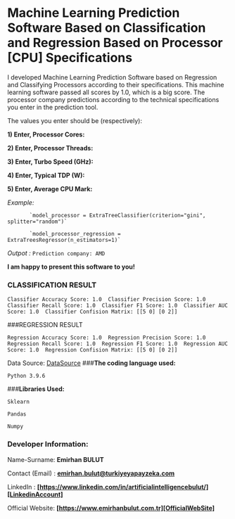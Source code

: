 # **Machine Learning Prediction Software Based on Classification and Regression Based on Processor [CPU] Specifications**
I developed Machine Learning Prediction Software based on Regression and Classifying Processors according to their specifications. This machine learning software passed all scores by 1.0, which is a big score. The processor company predictions according to the technical specifications you enter in the prediction tool.

The values you enter should be (respectively):

**1) Enter, Processor Cores:** 

**2) Enter, Processor Threads:** 

**3) Enter, Turbo Speed (GHz):**

**4) Enter, Typical TDP (W):** 

**5) Enter, Average CPU Mark:**


_Example:_ 

           `model_processor = ExtraTreeClassifier(criterion="gini", splitter="random")`
          
           `model_processor_regression = ExtraTreesRegressor(n_estimators=1)`

_Outpot :_ `Prediction company: AMD`

**I am happy to present this software to you!**

### CLASSIFICATION RESULT

`Classifier Accuracy Score: 1.0 
Classifier Precision Score: 1.0 
Classifier Recall Score: 1.0 
Classifier F1 Score: 1.0 
Classifier AUC Score: 1.0 
Classifier Confision Matrix: [[5 0]
                              [0 2]] `

###REGRESSION RESULT

`Regression Accuracy Score: 1.0 
Regression Precision Score: 1.0 
Regression Recall Score: 1.0 
Regression F1 Score: 1.0 
Regression AUC Score: 1.0 
Regression Confision Matrix: [[5 0]
                              [0 2]]` 


Data Source: [DataSource]
###**The coding language used:**

`Python 3.9.6`

###**Libraries Used:**

`Sklearn`

`Pandas`

`Numpy`

### **Developer Information:**

Name-Surname: **Emirhan BULUT**

Contact (Email) : **emirhan.bulut@turkiyeyapayzeka.com**

LinkedIn : **[https://www.linkedin.com/in/artificialintelligencebulut/][LinkedinAccount]**

[LinkedinAccount]: https://www.linkedin.com/in/artificialintelligencebulut/

Official Website: **[https://www.emirhanbulut.com.tr][OfficialWebSite]**

[OfficialWebSite]: https://www.emirhanbulut.com.tr

[DataSource]: https://www.cpubenchmark.net/desktop.html